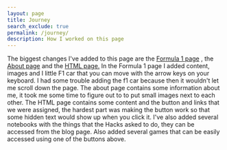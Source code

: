 ```yaml
---
layout: page 
title: Journey
search_exclude: true
permalink: /journey/
description: How I worked on this page
---
```


The biggest changes I've added to this page are the <a href="{{site.baseurl}}/formula1/">Formula 1 page</a> , the <a href="{{site.baseurl}}/about/">About page</a> and the <a href="{{site.baseurl}}/2024/09/04/Learning_HTML_IPYNB_2_.html">HTML page.</a>
In the Formula 1 page I added content, images and I little F1 car that you can move with the arrow keys on your keyboard. I had some trouble adding the f1 car because then it wouldn't let me scroll down the page.
The about page contains some information about me, it took me some time to figure out to to put small images next to each other.
The HTML page contains some content and the button and links that we were assigned, the hardest part was making the button work so that some hidden text would show up when you click it. I've also added several notebooks with the things that the Hacks asked to do, they can be accessed from the blog page. Also added several games that can be easily accessed using one of the buttons above.